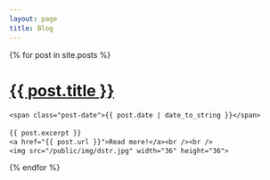 ```yaml
---
layout: page
title: Blog
---
```


<div class="posts">
  {% for post in site.posts %}
  <div class="post">
    <h1 class="post-title">
      <a href="{{ post.url }}">
        {{ post.title }}
      </a>
    </h1>

    <span class="post-date">{{ post.date | date_to_string }}</span>

    {{ post.excerpt }}
    <a href="{{ post.url }}">Read more!</a><br /><br />
    <img src="/public/img/dstr.jpg" width="36" height="36">
  </div>
  {% endfor %}
</div>
